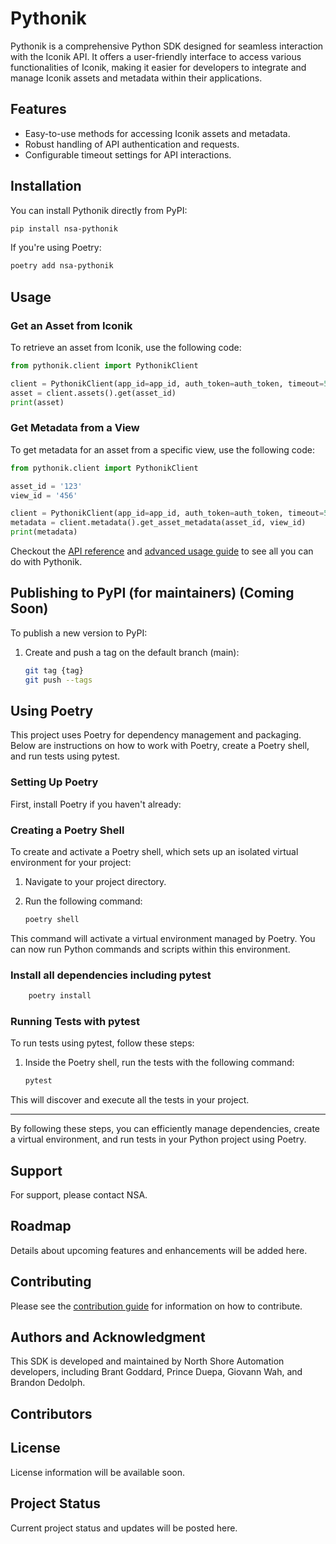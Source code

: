 # Pythonik

Pythonik is a comprehensive Python SDK designed for seamless interaction with
the Iconik API. It offers a user-friendly interface to access various
functionalities of Iconik, making it easier for developers to integrate and
manage Iconik assets and metadata within their applications.

## Features

- Easy-to-use methods for accessing Iconik assets and metadata.
- Robust handling of API authentication and requests.
- Configurable timeout settings for API interactions.

## Installation

You can install Pythonik directly from PyPI:

```bash
pip install nsa-pythonik
```

If you're using Poetry:
```bash
poetry add nsa-pythonik
```

## Usage

### Get an Asset from Iconik

To retrieve an asset from Iconik, use the following code:

```python
from pythonik.client import PythonikClient

client = PythonikClient(app_id=app_id, auth_token=auth_token, timeout=5)
asset = client.assets().get(asset_id)
print(asset)
```

### Get Metadata from a View

To get metadata for an asset from a specific view, use the following code:

```python
from pythonik.client import PythonikClient

asset_id = '123'
view_id = '456'

client = PythonikClient(app_id=app_id, auth_token=auth_token, timeout=5)
metadata = client.metadata().get_asset_metadata(asset_id, view_id)
print(metadata)
```

Checkout the [API reference](./docs/API_REFERENCE.md) and [advanced usage guide](./docs/ADVANCED_USAGE.md) to see all you can do with Pythonik.

## Publishing to PyPI (for maintainers) (Coming Soon)

To publish a new version to PyPI:

1. Create and push a tag on the default branch (main):
   ```bash
   git tag {tag}
   git push --tags
   ```

## Using Poetry

This project uses Poetry for dependency management and packaging. Below are instructions on how to work with Poetry, create a Poetry shell, and run tests using pytest.

### Setting Up Poetry

First, install Poetry if you haven't already:

### Creating a Poetry Shell

To create and activate a Poetry shell, which sets up an isolated virtual environment for your project:

1. Navigate to your project directory.
2. Run the following command:

   ```sh
   poetry shell
   ```

This command will activate a virtual environment managed by Poetry. You can now run Python commands and scripts within this environment.

### Install all dependencies including pytest

```sh
    poetry install
```

### Running Tests with pytest

To run tests using pytest, follow these steps:

1. Inside the Poetry shell, run the tests with the following command:

   ```sh
   pytest
   ```

This will discover and execute all the tests in your project.

---

By following these steps, you can efficiently manage dependencies, create a virtual environment, and run tests in your Python project using Poetry.

## Support

For support, please contact NSA.

## Roadmap

Details about upcoming features and enhancements will be added here.

## Contributing

Please see the [contribution guide](./CONTRIBUTING.md) for information on how to contribute.

## Authors and Acknowledgment

This SDK is developed and maintained by North Shore Automation developers,
including Brant Goddard, Prince Duepa, Giovann Wah, and Brandon Dedolph.

## Contributors

## License

License information will be available soon.

## Project Status

Current project status and updates will be posted here.
